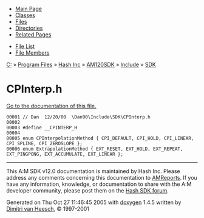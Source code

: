 <div class="tabs">

- [Main Page](index.md)
- [Classes](annotated.md)
- <span id="current">[Files](files.md)</span>
- [Directories](dirs.md)
- [Related Pages](pages.md)

</div>

<div class="tabs">

- [File List](files.md)
- [File Members](globals.md)

</div>

<div class="nav">

<a href="dir_C_3A_2F.md" class="el">C:</a> » <a href="dir_C_3A_2FProgram_20Files_2F.md" class="el">Program Files</a> » <a href="dir_C_3A_2FProgram_20Files_2FHash_20Inc_2F.md" class="el">Hash Inc</a> » <a href="dir_C_3A_2FProgram_20Files_2FHash_20Inc_2FAM120SDK_2F.md" class="el">AM120SDK</a> » <a href="dir_C_3A_2FProgram_20Files_2FHash_20Inc_2FAM120SDK_2FInclude_2F.md" class="el">Include</a> » <a href="dir_C_3A_2FProgram_20Files_2FHash_20Inc_2FAM120SDK_2FInclude_2FSDK_2F.md" class="el">SDK</a>

</div>

# CPInterp.h

[Go to the documentation of this file.](CPInterp_8h.md)

<div class="fragment">

``` fragment
00001 // Dan  12/20/00  \Dan90\Include\SDK\CPInterp.h
00002 
00003 #define __CPINTERP_H
00004 
00005 enum CPInterpolationMethod { CPI_DEFAULT, CPI_HOLD, CPI_LINEAR, CPI_SPLINE, CPI_ZEROSLOPE };
00006 enum ExtrapolationMethod { EXT_RESET, EXT_HOLD, EXT_REPEAT, EXT_PINGPONG, EXT_ACCUMULATE, EXT_LINEAR };
```

</div>

------------------------------------------------------------------------

<span class="small">This A:M SDK v12.0 documentation is maintained by Hash Inc. Please address any comments concerning this documentation to [AMReports](http://www.hash.com/reports). If you have any information, knowledge, or documentation to share with the A:M developer community, please post them on the [Hash SDK forum](http://www.hash.com/forums/index.php?showforum=11).</span>

Generated on Thu Oct 27 11:46:45 2005 with [<span class="image placeholder" original-image-src="doxygen.png" original-image-title="" height="45" width="100" align="middle" border="0">doxygen</span>](http://www.doxygen.org/index.html) 1.4.5 written by [Dimitri van Heesch](mailto:dimitri@stack.nl), © 1997-2001
